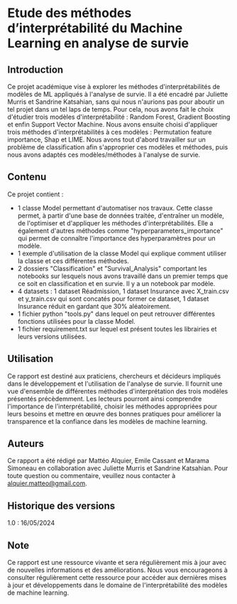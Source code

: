 # Etude des méthodes d’interprétabilité du Machine Learning en analyse de survie

## Introduction

Ce projet académique vise à explorer les méthodes d'interprétabilités de modèles de ML appliqués à l'analyse de survie. Il a été encadré par Juliette Murris et Sandrine Katsahian, sans qui nous n'aurions pas pour aboutir un tel projet dans un tel laps de temps.
Pour cela, nous avons fait le choix d'étudier trois modèles d'interprétabilité : Random Forest, Gradient Boosting et enfin Support Vector Machine. Nous avons ensuite choisi d'appliquer trois méthodes d'interprétabilités à ces modèles : Permutation feature importance, Shap et LIME.
Nous avons tout d'abord travailler sur un problème de classification afin s'approprier ces modèles et méthodes, puis nous avons adaptés ces modèles/méthodes à l'analyse de survie.

## Contenu

Ce projet contient : 
  - 1 classe Model permettant d'automatiser nos travaux. Cette classe permet, à partir d'une base de données traitée, d'entraîner un modèle, de l'optimiser et d'appliquer les méthodes d'interprétabilités. Elle a également d'autres méthodes comme "hyperparameters_importance" qui permet de connaître l'importance des hyperparamètres pour un modèle.
  - 1 exemple d'utilisation de la classe Model qui explique comment utiliser la classe et ces différentes méthodes.
  - 2 dossiers "Classification" et "Survival_Analysis" comportant les notebooks sur lesquels nous avons travaillé dans un premier temps que ce soit en classification et en survie. Il y a un notebook par modèle.
  - 4 datasets : 1 dataset Réadmission, 1 dataset Insurance avec X_train.csv et y_train.csv qui sont concatés pour former ce dataset, 1 dataset Insurance réduit en gardant que 30% aléatoirement.
  - 1 fichier python "tools.py" dans lequel on peut retrouver différentes fonctions utilisées pour la classe Model.
  - 1 fichier requirement.txt sur lequel est présent toutes les librairies et leurs versions utilisées.

## Utilisation

Ce rapport est destiné aux praticiens, chercheurs et décideurs impliqués dans le développement et l'utilisation de l'analyse de survie. Il fournit une vue d'ensemble de différentes méthodes d'interprétation des trois modèles présentés précèdemment. Les lecteurs pourront ainsi comprendre l'importance de l'interprétabilité, choisir les méthodes appropriées pour leurs besoins et mettre en œuvre des bonnes pratiques pour améliorer la transparence et la confiance dans les modèles de machine learning.

## Auteurs

Ce rapport a été rédigé par Mattéo Alquier, Emile Cassant et Marama Simoneau en collaboration avec Juliette Murris et Sandrine Katsahian. Pour toute question ou commentaire, veuillez nous contacter à alquier.matteo@gmail.com.

## Historique des versions

1.0 : 16/05/2024


## Note

Ce rapport est une ressource vivante et sera régulièrement mis à jour avec de nouvelles informations et des améliorations. Nous vous encourageons à consulter régulièrement cette ressource pour accéder aux dernières mises à jour et développements dans le domaine de l'interprétabilité des modèles de machine learning.

